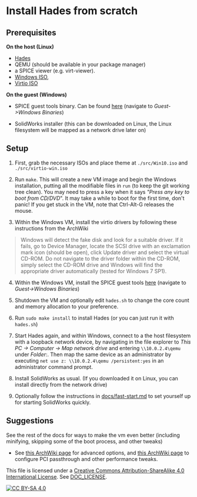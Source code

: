 # Install Hades from scratch

## Prerequisites

**On the host (Linux)**

- [Hades](https://github.com/smh-my-head/hades)
- QEMU (should be available in your package manager)
- a SPICE viewer (e.g. virt-viewer).
- [Windows
   ISO](https://www.microsoft.com/en-gb/software-download/windows10ISO),
- [Virtio ISO](https://github.com/virtio-win/virtio-win-pkg-scripts)

**On the guest (Windows)**

- SPICE guest tools binary. Can be found
  [here](https://www.spice-space.org/download.html) (navigate to
  *Guest->Windows Binaries*)

- SolidWorks installer (this can be downloaded on Linux, the Linux filesystem
  will be mapped as a network drive later on)

## Setup

1. First, grab the necessary ISOs and place theme at `./src/Win10.iso` and
   `./src/virtio-win.iso`

2. Run `make`. This will create a new VM image and begin the Windows
   installation, putting all the modifiable files in `run` (to keep the git
   working tree clean). You may need to press a key when it says *"Press any
   key to boot from CD/DVD*". It may take a while to boot for the first time,
   don't panic! If you get stuck in the VM, note that Ctrl-Alt-G releases the
   mouse.

3. Within the Windows VM, install the virtio drivers by following these
   instructions from the ArchWiki

> Windows will detect the fake disk and look for a suitable driver. If it
> fails, go to Device Manager, locate the SCSI drive with an exclamation mark
> icon (should be open), click Update driver and select the virtual CD-ROM. Do
> not navigate to the driver folder within the CD-ROM, simply select the CD-ROM
> drive and Windows will find the appropriate driver automatically (tested for
> Windows 7 SP1).

4. Within the Windows VM, install the SPICE guest tools
   [here](https://www.spice-space.org/download.html) (navigate to
   *Guest->Windows Binaries*)

5. Shutdown the VM and optionally edit `hades.sh` to change the core count and
   memory allocation to your preference.

7. Run `sudo make install` to install Hades (or you can just run it with
   `hades.sh`)

8. Start Hades again, and within Windows, connect to a the host filesystem with
   a loopback network device, by navigating in the file explorer to *This PC ->
   Computer -> Map network drive* and entering `\\10.0.2.4\qemu` under
   *Folder:*. Then map the same device as an administrator by executing `net
   use z: \\10.0.2.4\qemu /persistent:yes` in an administrator command prompt.

9. Install SolidWorks as usual. (If you downloaded it on Linux, you can install
   directly from the network drive)

10. Optionally follow the instructions in
   [docs/fast-start.md](docs/fast-start.md) to set yourself up for starting
   SolidWorks quickly.

## Suggestions

See the rest of the docs for ways to make the vm even better (including
minifying, skipping some of the boot process, and other tweaks)

- See [this ArchWiki page](https://wiki.archlinux.org/index.php/QEMU) for
  advanced options, and [this ArchWiki
  page](https://wiki.archlinux.org/index.php/PCI_passthrough_via_OVMF) to
  configure PCI passthrough and other performance tweaks.

This file is licensed under a
[Creative Commons Attribution-ShareAlike 4.0 International License][cc-by-sa].
See [DOC_LICENSE](../DOC_LICENSE).

[![CC BY-SA 4.0][cc-by-sa-image]][cc-by-sa]

[cc-by-sa]: http://creativecommons.org/licenses/by-sa/4.0/
[cc-by-sa-image]: https://licensebuttons.net/l/by-sa/4.0/88x31.png

